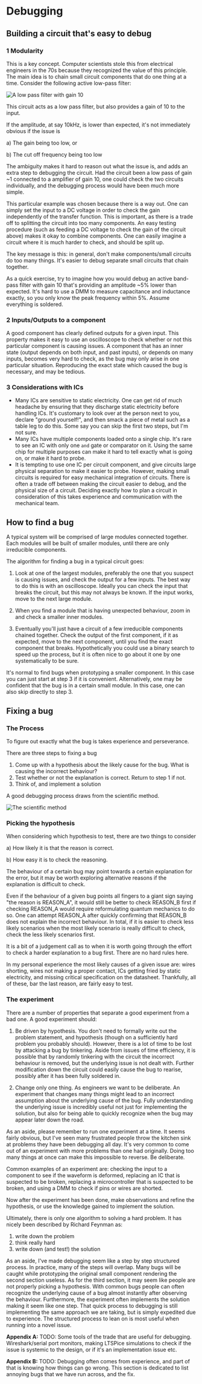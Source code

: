 ﻿# Debugging

## Building a circuit that's easy to debug

### 1 Modularity

This is a key concept. Computer scientists stole this from electrical engineers in the 70s because they recognized the value of this principle. The main idea is to chain small circuit components that do one thing at a time. Consider the following active low-pass filter:

![A low pass filter with gain 10](misc_images/fil29.gif)

This circuit acts as a low pass filter, but also provides a gain of 10 to the input.

If the amplitude, at say 10kHz, is lower than expected, it's not immediately obvious if the issue is

a) The gain being too low, or

b) The cut off frequency being too low

The ambiguity makes it hard to reason out what the issue is, and adds an extra step to debugging the circuit. Had the circuit been a low pass of gain ~1 connected to a amplifier of gain 10, one could check the two circuits individually, and the debugging process would have been much more simple.

This particular example was chosen because there is a way out. One can simply set the input to a DC voltage in order to check the gain independently of the transfer function. This is important, as there is a trade off to splitting the circuit into too many components. An easy testing procedure (such as feeding a DC voltage to check the gain of the circuit above) makes it okay to combine components. One can easily imagine a circuit where it is much harder to check, and should be split up.

The key message is this: in general, don't make components/small circuits do too many things. It's easier to debug separate small circuits that chain together.

As a quick exercise, try to imagine how you would debug an active band-pass filter with gain 10 that's providing an amplitude ~5% lower than expected. It's hard to use a DMM to measure capacitance and inductance exactly, so you only know the peak frequency within 5%. Assume everything is soldered.

### 2 Inputs/Outputs to a component
A good component has clearly defined outputs for a given input. This property makes it easy to use an oscilloscope to check whether or not this particular component is causing issues. A component that has an inner state (output depends on both input, and past inputs), or depends on many inputs, becomes very hard to check, as the bug may only arise in one particular situation. Reproducing the exact state which caused the bug is necessary, and may be tedious.

### 3 Considerations with ICs

- Many ICs are sensitive to static electricity. One can get rid of much headache by ensuring that they discharge static electricity before handling ICs. It's customary to look over at the person next to you, declare "ground yourself!", and then smack a piece of metal such as a table leg to do this. Some say you can skip the first two steps, but I'm not sure.
- Many ICs have multiple components loaded onto a single chip. It's rare to see an IC with only one `and` gate or comparator on it. Using the same chip for multiple purposes can make it hard to tell exactly what is going on, or make it hard to probe.
- It is tempting to use one IC per circuit component, and give circuits large physical separation to make it easier to probe. However, making small circuits is required for easy mechanical integration of circuits. There is often a trade off between making the circuit easier to debug, and the physical size of a circuit. Deciding exactly how to plan a circuit in consideration of this takes experience and communication with the mechanical team.

## How to find a bug

A typical system will be comprised of large modules connected together. Each modules will be built of smaller modules, until there are only irreducible components.

The algorithm for finding a bug in a typical circuit goes:

1) Look at one of the largest modules, preferably the one that you suspect is causing issues, and check the output for a few inputs. The best way to do this is with an oscilloscope. Ideally you can check the input that breaks the circuit, but this may not always be known. If the input works, move to the next large module.

2) When you find a module that is having unexpected behaviour, zoom in and check a smaller inner modules.
3) Eventually you'll just have a circuit of a few irreducible components chained together. Check the output of the first component, if it as expected, move to the next component, until you find the exact component that breaks. Hypothetically you could use a binary search to speed up the process, but it is often nice to go about it one by one systematically to be sure.

It's normal to find bugs when prototyping a smaller component. In this case you can just start at step 3 if it is convenient. Alternatively, one may be confident that the bug is in a certain small module. In this case, one can also skip directly to step 3.

## Fixing a bug

### The Process

To figure out exactly what the bug is takes experience and perseverance.

There are three steps to fixing a bug

1) Come up with a hypothesis about the likely cause for the bug. What is causing the incorrect behaviour?
2) Test whether or not the explanation is correct. Return to step 1 if not.
3) Think of, and implement a solution

A good debugging process draws from the scientific method.

![The scientific method](misc_images/scientific-method.png)

### Picking the hypothesis

When considering which hypothesis to test, there are two things to consider

a) How likely it is that the reason is correct.

b) How easy it is to check the reasoning.

The behaviour of a certain bug may point towards a certain explanation for the error, but it may be worth exploring alternative reasons if the explanation is difficult to check.

Even if the behaviour of a given bug points all fingers to a giant sign saying "the reason is REASON_A", it would still be better to check REASON_B first if checking REASON_A would require reformulating quantum mechanics to do so. One can attempt REASON_A after quickly confirming that REASON_B does not explain the incorrect behaviour. In total, if it is easier to check less likely scenarios when the most likely scenario is really difficult to check, check the less likely scenarios first.

It is a bit of a judgement call as to when it is worth going through the effort to check a harder explanation to a bug first. There are no hard rules here.

In my personal experience the most likely causes of a given issue are: wires shorting, wires not making a proper contact, ICs getting fried by static electricity, and missing critical specification on the datasheet. Thankfully, all of these, bar the last reason, are fairly easy to test.

### The experiment

There are a number of properties that separate a good experiment from a bad one. A good experiment should:

1) Be driven by hypothesis. You don't need to formally write out the problem statement, and hypothesis (though on a sufficiently hard problem you probably should). However, there is a lot of time to be lost by attacking a bug by tinkering. Aside from issues of time efficiency, it is possible that by randomly tinkering with the circuit the incorrect behaviour is removed, but the underlying issue is not dealt with. Further modification down the circuit could easily cause the bug to rearise, possibly after it has been fully soldered in.

2) Change only one thing. As engineers we want to be deliberate. An experiment that changes many things might lead to an incorrect assumption about the underlying cause of the bug. Fully understanding the underlying issue is incredibly useful not just for implementing the solution, but also for being able to quickly recognize when the bug may appear later down the road.

As an aside, please remember to run one experiment at a time. It seems fairly obvious, but I've seen many frustrated people throw the kitchen sink at problems they have been debugging all day. It's very common to come out of an experiment with more problems than one had originally. Doing too many things at once can make this impossible to reverse. Be deliberate.

Common examples of an experiment are: checking the input to a component to see if the waveform is deformed, replacing an IC that is suspected to be broken, replacing a microcontroller that is suspected to be broken, and using a DMM to check if pins or wires are shorted.

Now after the experiment has been done, make observations and refine the hypothesis, or use the knowledge gained to implement the solution.

Ultimately, there is only one algorithm to solving a hard problem. It has nicely been described by Richard Feynman as:

1) write down the problem
2) think really hard
3) write down (and test!) the solution

As an aside, I've made debugging seem like a step by step structured process. In practice, many of the steps will overlap. Many bugs will be caught while prototyping the original small component rendering the second section useless. As for the third section, it may seem like people are not properly picking a hypothesis. With common bugs people can often recognize the underlying cause of a bug almost instantly after observing the behaviour. Furthermore, the experiment often implements the solution making it seem like one step. That quick process to debugging is still implementing the same approach we are taking, but is simply expedited due to experience. The structured process to lean on is most useful when running into a novel issue.


**Appendix A:**
TODO: Some tools of the trade that are useful for debugging. Wireshark/serial port monitors, making LTSPice simulations to check if the issue is systemic to the design, or if it's an implementation issue etc.

**Appendix B:**
TODO: Debugging often comes from experience, and part of that is knowing how things can go wrong. This section is dedicated to list annoying bugs that we have run across, and the fix.
